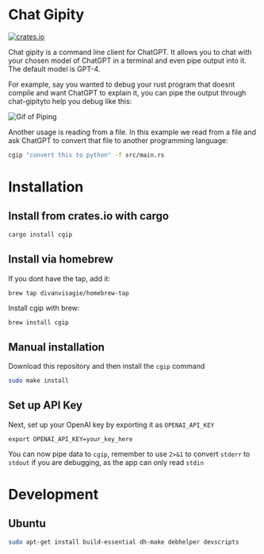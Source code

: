 # Chat Gipity
[![crates.io](https://img.shields.io/crates/v/cgip.svg)](https://crates.io/crates/cgip)

Chat gipity is a command line client for ChatGPT. It allows you to chat with your chosen model of ChatGPT in a terminal and even pipe output into it. The default model is GPT-4.

For example, say you wanted to debug your rust program that doesnt compile and 
want ChatGPT to explain it, you can pipe the output through chat-gipityto help you
debug like this:

![Gif of Piping](docs/piping.gif)

Another usage is reading from a file. In this example we read from a file and ask 
ChatGPT to convert that file to another programming language:

```sh
cgip "convert this to python" -f src/main.rs
```

# Installation

## Install from crates.io with cargo

```bash
cargo install cgip
```

## Install via homebrew
If you dont have the tap, add it:
```bash
brew tap divanvisagie/homebrew-tap
```
Install cgip with brew:
```
brew install cgip
```

## Manual installation
Download this repository and then install the `cgip` command
```bash
sudo make install
```

## Set up API Key
Next, set up your OpenAI key by exporting it as `OPENAI_API_KEY`
```
export OPENAI_API_KEY=your_key_here
```

You can now pipe data to `cgip`, remember to use `2>&1` to convert `stderr` to 
`stdout` if you are debugging, as the app can only read `stdin`

# Development

## Ubuntu

```sh
sudo apt-get install build-essential dh-make debhelper devscripts
```


